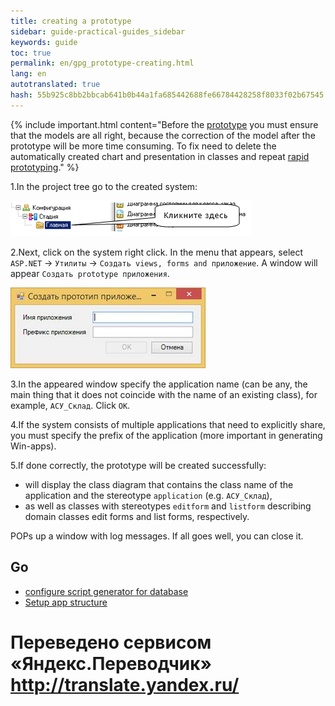 ```yaml
--- 
title: creating a prototype 
sidebar: guide-practical-guides_sidebar 
keywords: guide 
toc: true 
permalink: en/gpg_prototype-creating.html 
lang: en 
autotranslated: true 
hash: 55b925c8bb2bbcab641b0b44a1fa685442688fe66784428258f8033f02b67545 
--- 
```


{% include important.html content="Before the [prototype](fd_prototype-creation.html) you must ensure that the models are all right, because the correction of the model after the prototype will be more time consuming. 
To fix need to delete the automatically created chart and presentation in classes and repeat [rapid prototyping](fd_using-quick-prototyping.html)." %} 

1.In the project tree go to the created system: 

![](/images/pages/guides/flexberry-aspnet/system.png) 

2.Next, click on the system right click. In the menu that appears, select `ASP.NET` -> `Утилиты` -> `Создать views, forms and приложение`. A window will appear `Создать prototype приложения`. 

![](/images/pages/guides/flexberry-aspnet/create-prototype.jpg) 

3.In the appeared window specify the application name (can be any, the main thing that it does not coincide with the name of an existing class), for example, `АСУ_Склад`. Click `OK`. 

4.If the system consists of multiple applications that need to explicitly share, you must specify the prefix of the application (more important in generating Win-apps). 

5.If done correctly, the prototype will be created successfully: 

* will display the class diagram that contains the class name of the application and the stereotype `application` (e.g. `АСУ_Склад`), 
* as well as classes with stereotypes `editform` and `listform` describing domain classes edit forms and list forms, respectively. 

POPs up a window with log messages. If all goes well, you can close it. 

## Go 

* <i class="fa fa-arrow-left" aria-hidden="true"></i> [configure script generator for database](gpg_configuring-script-generator-db.html) 
* [Setup app structure](gpg_configuring-application-structure.html) <i class="fa fa-arrow-right" aria-hidden="true"></i> 



 # Переведено сервисом «Яндекс.Переводчик» http://translate.yandex.ru/